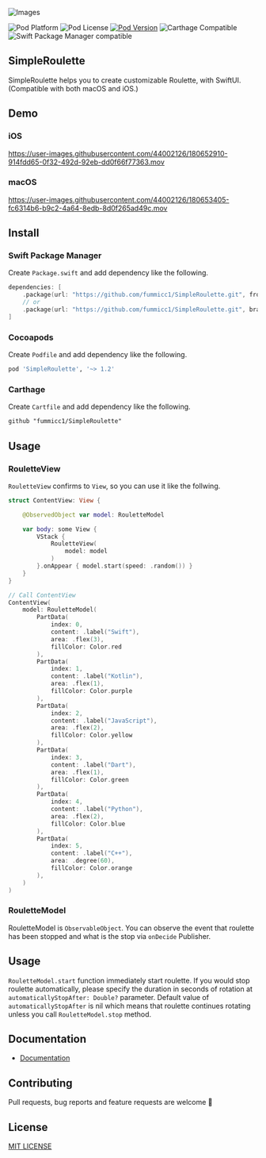 ![Images](https://github.com/fummicc1/SimpleRoulette/blob/main/Assets/SimpleRoulette.png)

![Pod Platform](https://img.shields.io/cocoapods/p/SimpleRoulette.svg?style=flat)
![Pod License](https://img.shields.io/cocoapods/l/SimpleRoulette.svg?style=flat)
[![Pod Version](https://img.shields.io/cocoapods/v/SimpleRoulette.svg?style=flat)](http://cocoapods.org/pods/SimpleRoulette)
![Carthage Compatible](https://img.shields.io/badge/Carthage-compatible-4BC51D.svg?style=flat)
![Swift Package Manager compatible](https://img.shields.io/badge/Swift%20Package%20Manager-compatible-brightgreen.svg)

## SimpleRoulette

SimpleRoulette helps you to create customizable Roulette, with SwiftUI. (Compatible with both macOS and iOS.)

## Demo

### iOS

https://user-images.githubusercontent.com/44002126/180652910-914fdd65-0f32-492d-92eb-dd0f66f77363.mov

### macOS

https://user-images.githubusercontent.com/44002126/180653405-fc6314b6-b9c2-4a64-8edb-8d0f265ad49c.mov

## Install

### Swift Package Manager

Create `Package.swift` and add dependency like the following.

```swift
dependencies: [
    .package(url: "https://github.com/fummicc1/SimpleRoulette.git", from: "1.2.0")
    // or
    .package(url: "https://github.com/fummicc1/SimpleRoulette.git", branch: "main")
]
```

### Cocoapods

Create `Podfile` and add dependency like the following.

```ruby
pod 'SimpleRoulette', '~> 1.2'
```

### Carthage

Create `Cartfile` and add dependency like the following.

```txt
github "fummicc1/SimpleRoulette"
```

## Usage

### RouletteView

`RouletteView` confirms to `View`, so you can use it like the follwing.

```swift
struct ContentView: View {

    @ObservedObject var model: RouletteModel

    var body: some View {
        VStack {
            RouletteView(
                model: model
            )
        }.onAppear { model.start(speed: .random()) }
    }
}

// Call ContentView
ContentView(
    model: RouletteModel(
        PartData(
            index: 0,
            content: .label("Swift"),
            area: .flex(3),
            fillColor: Color.red
        ),
        PartData(
            index: 1,
            content: .label("Kotlin"),
            area: .flex(1),
            fillColor: Color.purple
        ),
        PartData(
            index: 2,
            content: .label("JavaScript"),
            area: .flex(2),
            fillColor: Color.yellow
        ),
        PartData(
            index: 3,
            content: .label("Dart"),
            area: .flex(1),
            fillColor: Color.green
        ),
        PartData(
            index: 4,
            content: .label("Python"),
            area: .flex(2),
            fillColor: Color.blue
        ),
        PartData(
            index: 5,
            content: .label("C++"),
            area: .degree(60),
            fillColor: Color.orange
        ),
    )
)
```

### RouletteModel

RouletteModel is `ObservableObject`. You can observe the event that roulette has been stopped and what is the stop via `onDecide` Publisher.

## Usage

`RouletteModel.start` function immediately start roulette. If you would stop roulette automatically, please specify the duration in seconds of rotation at `automaticallyStopAfter: Double?` parameter. Default value of `automaticallyStopAfter` is nil which means that roulette continues rotating unless you call `RouletteModel.stop` method.

## Documentation

- [Documentation](https://fummicc1.github.io/SimpleRoulette/SimpleRoulette)

## Contributing

Pull requests, bug reports and feature requests are welcome 🚀

## License

[MIT LICENSE](https://github.com/fummicc1/SimpleRoulette/blob/main/LICENSE)
